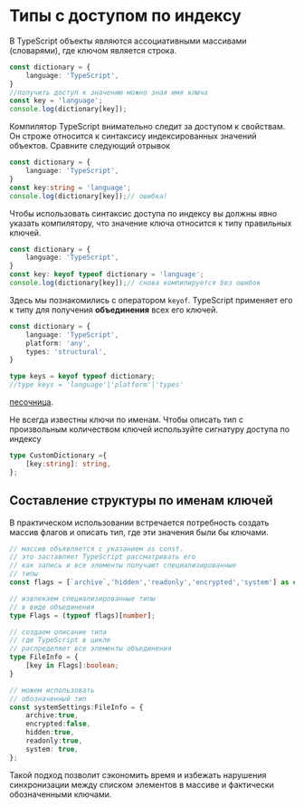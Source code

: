 # Типы с доступом по индексу

В TypeScript объекты являются ассоциативными массивами (словарями), где ключом является строка. 

```ts
const dictionary = {
    language: 'TypeScript',
}
//получить доступ к значению можно зная имя ключа
const key = 'language';
console.log(dictionary[key]);
```

Компилятор TypeScript внимательно следит за доступом к свойствам. Он строже относится к синтаксису индексированных значений объектов. Сравните следующий отрывок

```ts
const dictionary = {
    language: 'TypeScript',    
}
const key:string = 'language';
console.log(dictionary[key]);// ошибка!
```

Чтобы использовать синтаксис доступа по индексу вы должны явно указать компилятору, что значение ключа относится к типу правильных ключей.

```ts
const dictionary = {
    language: 'TypeScript',    
}
const key: keyof typeof dictionary = 'language';
console.log(dictionary[key]);// снова компилируется без ошибок
```

Здесь мы познакомились с оператором `keyof`. TypeScript применяет его к типу для получения **объединения** всех его ключей.

```ts
const dictionary = {
    language: 'TypeScript',
    platform: 'any',
    types: 'structural',    
}

type keys = keyof typeof dictionary;
//type keys = 'language'|'platform'|'types'
```
[песочница](https://www.typescriptlang.org/play?ssl=8&ssc=44&pln=1&pc=1#code/MYewdgzgLgBAJgS2FB4CGAnAnjAvDAbwCgZSYAbNMAcwFc1qBTALhgHIAVLAB0YGVgGBNyhsANCTLdKUAGYgMAW1ZsqWcZNJQejCCugZayWhjTlxZGEQC+RItt4wA1oywQ8z1yFkwHjb-BIKOjYANxEAPQRfp5uHmyUNPRMbAA+bNJocgqKaWx+EGxAA).

Не всегда известны ключи по именам. Чтобы описать тип с произвольным количеством ключей используйте сигнатуру доступа по индексу

```ts
type CustomDictionary ={
    [key:string]: string,
};
```


## Составление структуры по именам ключей

В практическом использовании встречается потребность создать массив флагов и описать тип, где эти значения были бы ключами.

```ts
// массив объявляется с указанием as const. 
// это заставляет TypeScript рассматривать его 
// как запись и все элементы получают специализированные
// типы
const flags = [`archive`,'hidden','readonly','encrypted','system'] as const;

// извлекаем специализированные типы 
// в виде объединения 
type Flags = (typeof flags)[number];

// создаем описание типа
// где TypeScript в цикле 
// распределяет все элементы объединения
type FileInfo = {
    [key in Flags]:boolean;
}

// можем использовать 
// обозначенный тип
const systemSettings:FileInfo = {
    archive:true,
    encrypted:false,
    hidden:true,
    readonly:true,
    system: true,
};
```

Такой подход позволит сэкономить время и избежать нарушения синхронизации между списком элементов в массиве и фактически обозначенными ключами.
